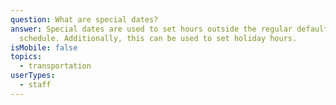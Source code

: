 ```yaml
---
question: What are special dates?
answer: Special dates are used to set hours outside the regular default
  schedule. Additionally, this can be used to set holiday hours.
isMobile: false
topics:
  - transportation
userTypes:
  - staff
---
```

